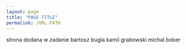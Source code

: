 ```yaml
---
layout: page
title: "PAGE-TITLE"
permalink: /URL-PATH
---
```


strona dodana w zadanie 
bartosz bugla kamil grabowski michal bober